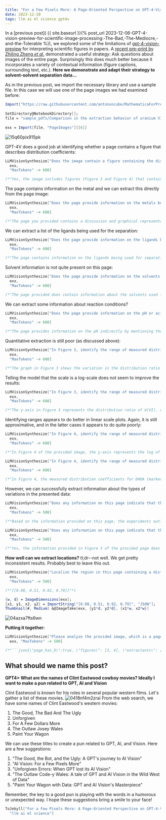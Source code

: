 ```yaml
---
title: "For a Few Pixels More: A Page-Oriented Perspective on GPT-4-Vision for Scientific Data Extraction"
date: 2023-12-20
tags: llm ai ml science gpt4v
---
```


In a [previous post]( {{ site.baseurl }}{% post_url 2023-12-06-GPT-4-vision-preview-for-scientific-image-processing:-The-Bad,-The-Mediocre,-and-the-Tolerable %}), we explored some of the limitations of [gpt-4-vision-preview](https://platform.openai.com/docs/guides/vision) for interpreting scientific figures in papers. A [recent pre-print by Zhiling Zheng ](https://arxiv.org/abs/2312.05468)*[et al.](https://arxiv.org/abs/2312.05468)* demonstrated a useful strategy: Ask questions about images of the entire page. Surprisingly this does much better because it incorporates a variety of contextual information (figure captions, surrounding text, etc.).  **Here we demonstrate and adapt their strategy to solvent-solvent separation data...**

As in the previous post, we import the necessary library and use a sample file.  In this case we will use one of the page images we had examined before:

```mathematica
Import["https://raw.githubusercontent.com/antononcube/MathematicaForPrediction/master/Misc/LLMVision.m"]; 
 
SetDirectory@NotebookDirectory[];
file = "sample_pdfs/Comparison in the extraction behavior of uranium VI from nitric acid medium using CHON based extractants monoamide malonamide and diglycolamide.pdf"; 
 
exx = Import[file, "PageImages"][[6]]
```

![15q60pix915pk](/blog/images/2023/12/20/15q60pix915pk.png)

GPT-4V does a good job at identifying whether a page contains a figure that describes distribution coefficients: 

```mathematica
LLMVisionSynthesize["Does the image contain a figure containing the distribution coefficients for a liquid-liquid separation?", 
  exx, 
  "MaxTokens" -> 600]

(*"Yes, the image includes figures (Figure 3 and Figure 4) that contain distribution coefficients for a liquid-liquid separation process. Figure 3 shows the variation in the distribution ratio of uranium(VI) as a function of equilibration time with different extractants, while Figure 4 depicts the variation of log(D_UO2) with log[Extractant]. Both figures are related to the extraction of uranium(VI) in the context of solvent extraction or liquid-liquid extraction, which is a common technique used in the separation of different components, particularly in hydrometallurgy and radioactive waste treatment."*)
```

The page contains information on the metal and we can extract this directly from the page image: 

```mathematica
LLMVisionSynthesize["Does the page provide information on the metals being separated? If not provided on this page, please indicate with \"N/A\" ", 
  exx, 
  "MaxTokens" -> 600]

(*"The page you provided contains a discussion and graphical representations of the extraction of Uranium(VI) or U(VI), as indicated by the text associated with the figures and the equations presented. The figure captions mention \"spiked with ^233U tracer,\" which suggests the context is related to uranium separation or analysis. There is no explicit mention of other metals being separated in the provided text."*)
```

We can extract a list of the ligands being used for the separation:

```mathematica
LLMVisionSynthesize["Does the page provide information on the ligands being used for separations? If not provided on this page, please indicate with \"N/A\" ", 
  exx, 
  "MaxTokens" -> 600]

(*"The page contains information on the ligands being used for separations. Specifically, the ligands mentioned are T2EHDGA (N,N,N',N'-Tetra(2-ethylhexyl)diglycolamic acid), DMDODHEMA (N,N'-Dimethyl-N,N'-dioctylhexylethoxymalonamide), and DHOA (Di(2-ethylhexyl)orthophosphoric acid). In Figure 3, the distribution ratio of uranium(VI) (U(VI)) is presented as a function of equilibration time using these ligands, and in Figure 4, the variation of log D_UO2 with log[extractant] using these ligands is shown."*)
```

Solvent information is not quite present on this page: 

```mathematica
LLMVisionSynthesize["Does the page provide information on the solvents being used for separations? If not provided on this page, please indicate with \"N/A\" ", 
  exx, 
  "MaxTokens" -> 600]

(*"The page provided does contain information about the solvents used for separations. In Figure 3, it specifies that the organic phase is 0.1 M T2EHDGA (or DMDOHEMA or DHOA)/[Cmim][NTf2]. For the aqueous phase, it mentions 3 M HNO3 and 10^-4 M U(VI) spiked with ^233U tracer. The caption of Figure 4 also mentions the organic phase containing 0.02 M \[Dash] 0.2 M T2EHDGA (or DMDOHEMA or DHOA)/[Cmim][NTf2]."*)
```

We can extract some information about reaction conditions? 

```mathematica
LLMVisionSynthesize["Does the page provide information on the pH or acid concentration being used for separations? If not provided on this page, please indicate with \"N/A\" ", 
  exx, 
  "MaxTokens" -> 600]

(*"The page provides information on the pH indirectly by mentioning the composition of the aqueous phase. It states that the aqueous phase contains 3 M HNO3, which is a strong acid. The presence of 3 M HNO3 suggests that the aqueous solution is highly acidic; however, the exact pH value is not provided on this page. Typically, a 3 M HNO3 solution would have a pH well below 1, but if you need the precise pH, you would need to refer to additional information not provided on this page. Therefore, \"N/A\" for the exact pH value."*)
```

Quantitative extraction is still poor (as discussed above):

```mathematica
LLMVisionSynthesize["In Figure 3, identify the range of measured distribution coefficients for T2EHDGA.  Report the values in a range of the y values given in the plot next to the y-axis which can be read (e.g., 0.5 - 3). If you are unsure about your answer, please indicate with \"I do not know.\"", 
  exx, 
  "MaxTokens" -> 600]

(*"The graph in Figure 3 shows the variation in the distribution ratio of U(VI) for different extractants over equilibration time. Looking at the plot for T2EHDGA, which is represented by squares, the distribution coefficients (D_UO2^VI) appear to remain relatively stable over the time measured. The y-axis represents the distribution ratio on a logarithmic scale.For T2EHDGA, the values of the distribution ratio range between approximately 1 and 10 throughout the duration of the experiment, as indicated by the positioning of the squares between these two values on the y-axis. If you need a more precise range within this bracket, I am unable to provide a more accurate number due to the resolution of the graph. However, given what is visible, you can report that the range of measured distribution coefficients for T2EHDGA lies approximately between 1 and 10."*)
```

Telling the model that the scale is a log-scale does not seem to improve the results:

```mathematica
LLMVisionSynthesize["In Figure 3, identify the range of measured distribution coefficients for T2EHDGA.  Report the values in a range of the y values given in the plot next to the y-axis which can be read (e.g., 1 - 3). Note that the y-axis is on a logarithmic scale. If you are unsure about your answer, please indicate with \"I do not know.\"", 
  exx, 
  "MaxTokens" -> 600]

(*"The y-axis in Figure 3 represents the distribution ratio of U(VI), denoted as D_U(VI), and is on a logarithmic scale. For the extractant T2EHDGA, the distribution coefficient values appear to be quite stable across the different equilibration times. The range of the measured distribution coefficients for T2EHDGA spans from approximately 2 to 10, as can be observed on the y-axis next to the corresponding data points. However, without more information or a clearer image, providing an exact range can be difficult. The estimate is made based on the plotted data points in Figure 3 for T2EHDGA and the corresponding values on the y-axis."*)
```

Identifying ranges appears to do better in linear scale plots. Again, it is still approximative, and in the latter cases it appears to do quite poorly:

```mathematica
LLMVisionSynthesize["In Figure 4, identify the range of measured distribution coefficients for T2EHDGA.  Report the values in a range of the y values given in the plot next to the y-axis which can be read (e.g., 1 - 3). If you are unsure about your answer, please indicate with \"I do not know.\"", 
  exx, 
  "MaxTokens" -> 600]

(*"In Figure 4 of the provided image, the y-axis represents the log of the distribution coefficient (logD_UO2(VI)), and the range of measured distribution coefficients for T2EHDGA can be identified by the region covered by the data points marked with triangles (\[CapitalDelta]).The lowest point on the T2EHDGA data series appears to be at approximately 0.5 on the y-axis, and the highest point appears to be just below 2.5. Therefore, we can report the range of logD_UO2(VI) for T2EHDGA as roughly 0.5 to just below 2.5. However, without a higher resolution image or precise data, it is difficult to provide an exact maximum value for the y-axis data for T2EHDGA. Thus, the values are approximate and based on the visual estimation from the provided plot."*)
```

```mathematica
LLMVisionSynthesize["In Figure 4, identify the range of measured distribution coefficients for DHOA.  Report the values in a range of the y values given in the plot next to the y-axis which can be read (e.g., 1 - 3). If you are unsure about your answer, please indicate with \"I do not know.\"", 
  exx, 
  "MaxTokens" -> 600]

(*"In Figure 4, the measured distribution coefficients for DHOA (marked with triangles in the graph) appear to range approximately between 0.1 and 1.0 on the y-axis (logD_UO2). This range can be estimated from the points plotted for DHOA, which are positioned along the y-axis values that correspond with the logarithm scale provided."*)
```

However, we can successfully extract information about the types of variations in the presented data:

```mathematica
LLMVisionSynthesize["Does any information on this page indicate that the experiments were performed measuring the distribution coefficient at different temperatures? If you are unsure about your answer, please indicate with \"I do not know\"", 
  exx, 
  "MaxTokens" -> 500]

(*"Based on the information provided on this page, the experiments outlined in Figure 3 and Figure 4 mention a specific temperature of 298 K, which corresponds to approximately 25DegreeC. There is no indication on this page that the experiments were performed at different temperatures. The temperature is mentioned as a constant condition for each of the experiments represented in these figures. Therefore, there is no evidence here of measurements being taken at various temperatures."*)
```

```mathematica
LLMVisionSynthesize["Does any information on this page indicate that the experiments were performed measuring the distribution coefficient at different times? If you are unsure about your answer, please indicate with \"I do not know\"", 
  exx, 
  "MaxTokens" -> 500]

(*"Yes, the information provided in Figure 3 of the provided page does indicate that experiments were performed measuring the distribution coefficient (D_U(VI)) at different times. According to the caption of Figure 3, the distribution ratio of U(VI) is plotted as a function of equilibration time. The equilibration times mentioned in the caption are from 5 to 120 minutes, and the x-axis of the graph in Figure 3 displays time in minutes, which corresponds with the equilibration time described. This implies that the distribution coefficient was indeed measured at various times within the stated range. Temperature is noted to be 298 K and the phase volume ratio is given as 1."*)
```

**How well can we extract locations?**  tl;dr--not well.  We get pretty inconsistent results.  Probably best to leave this out.

```mathematica
LLMVisionSynthesize["Localize the region in this page containing a distribution coefficient plot and its figure caption.  Regions are represented by [ x1, y1, x2, y2 ] coordinates. x1 and x2 are the leftmost and rightmost positions, normalized into 0 to 1, where 0 is the left and 1 is the right.  y1 and y2 are the topmost and bottommost positions, normalized into 0 to 1, where 0 is the top and 1 is the bottom.  The selection should contain the entire figure and its caption.  If two figures of distribution coefficients are present, return two lists specifying each figure, e.g., [ [region 1], [region 2] ].  Return only the list values.", 
  exx, 
  "MaxTokens" -> 500]

(*"[[0.08, 0.51, 0.92, 0.79]]"*)
```

```mathematica
{w, d} = ImageDimensions[exx];
{x1, y1, x2, y2} = ImportString["[0.08, 0.51, 0.92, 0.79]", "JSON"];
Thumbnail[#, Medium] &@ImageTake[exx, {y1*d, y2*d}, {x1*w, x2*w}]
```

![04azxa7fts6wn](/blog/images/2023/12/20/04azxa7fts6wn.png)

**Putting it together:**

```mathematica
LLMVisionSynthesize["Please analyze the provided image, which is a page from a scientific paper, and answer the following questions:1. Does the image contain one or more figures containing the distribution coefficients for a liquid-liquid separation? Return \"true\" or \"false\" only.2. If the figure contains a distribution coefficient, in which figure (e.g., Figure 1, 2, Figure S4) is it displayed?  Note that we are only interested in distribution coefficient measurements. Return the values as a JSON list (e.g., [1, 2, \"S4\"]).  If not present on this page, please indicate with an empty list \"[]\".3.  If distribution coefficient measurements are present, can you identify the name of the extractant ligand compound being measured? Return the values as a JSON list, (e.g., [\"DIHEBA\", \"TODGA\"]), containing any values that are present. If not provided on this page, please indicate with an empty list \"[]\".4. If distribution coefficients are measured, what metal elements are being measured? Return the values as a JSON list (e.g., [\"Ca\", \"Bk\"]) containing any values that are present. If not provided on this page, please indicate with an empty list \"[]\".5. Are there variations with respect to temperature that are measured?  Return the values as a JSON list (e.g., [\"22 C\"]) containing any values that are present. If not provided on this page, please indicate with an empty list \"[]\"6. Are there variations with respect to time that are measured? Return the values as a JSON list (e.g., [\"10 minutes\"]) containing any values that are present. If not provided on this page, please indicate with an empty list \"[]\"7. What solvents are used in the experiments? Return the values as a JSON list (e.g., [\"toluene\"]) containing any values that are present. If not provided on this page, please indicate with an empty list \"[]\"8. What pH is specified in the experiments? Return the values as a JSON list (e.g., [1.0, 5.0]) containing any values that are present. If not provided on this page, please indicate with an empty list \"[]\"9. What acid concentrations are specified in the experiments? Return the values as a JSON list (e.g., [\"1 M\"]) containing any values that are present. If not provided on this page, please indicate with an empty list \"[]\"Please strictly adhere to the templates provided and return the result as a JSON dictionary. ****Template for your answer if no distribution coefficients are reported:{\"pageHasD\":false}Template for your answer if distribution coefficient information is reported:{\"page_has_D\":true, \"figures\": [Answer: from question 2], \"extractants\": [Answer: from question 3],\"metals\": [Answer: from question 4],\"temperatures\": [Answer: from question 5],\"times\": [Answer: from question 6],\"solvents\": [Answer: from question 7],\"pH\": [Answer: from question 8],\"acid_concentration\": [Answer: from question 9] }", 
  exx, "MaxTokens" -> 500]

(*"```json{\"page_has_D\":true, \"figures\": [3, 4], \"extractants\": [\"T2EHDGA\", \"DMDOHEMA\", \"DHOA\"],\"metals\": [\"U\"],\"temperatures\": [\"298 K\"],\"times\": [\"5 - 120 minutes\", \"30 minutes\"],\"solvents\": [\"HNO3\"],\"pH\": [],\"acid_concentration\": [\"3 M\"] }```"*)
```

## What should we name this post?

**GPT4> What are the names of Clint Eastwood cowboy movies? Ideally I want to make a pun related to GPT, AI and Vision**

Clint Eastwood is known for his roles in several popular western films. Let's gather a list of these movies. 
![0418nf4m2zrai](img/0418nf4m2zrai.png)
From the web search, we have some names of Clint Eastwood's western movies:

1. The Good, The Bad And The Ugly
2. Unforgiven
3. For A Few Dollars More
4. The Outlaw Josey Wales
5. Paint Your Wagon

We can use these titles to create a pun related to GPT, AI, and Vision. Here are a few suggestions:

1. "The Good, the Bot, and the Ugly: A GPT's journey to AI Vision"
2. "AI Vision: For a Few Pixels More"
3. "Unforgiven Errors: When GPT lost its AI Vision"
4. "The Outlaw Code-y Wales: A tale of GPT and AI Vision in the Wild West of Data"
5. "Paint Your Wagon with Data: GPT and AI Vision's Masterpiece"

Remember, the key to a good pun is playing with the words in a humorous or unexpected way. I hope these suggestions bring a smile to your face!

```mathematica
ToJekyll["For a Few Pixels More: A Page-Oriented Perspective on GPT-4-Vision for Scientific Data Extraction", 
  "llm ai ml science"]
```
